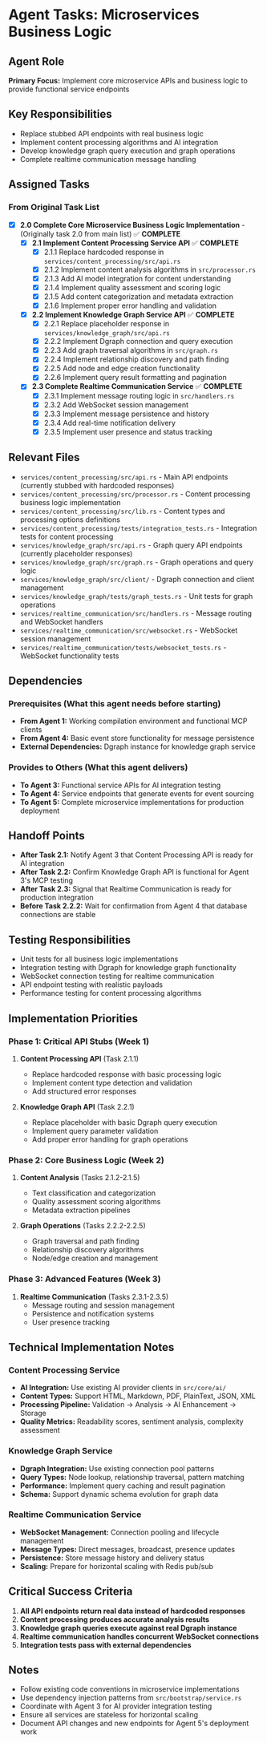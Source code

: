 # Agent Tasks: Microservices Business Logic

## Agent Role

**Primary Focus:** Implement core microservice APIs and business logic to provide functional service endpoints

## Key Responsibilities

- Replace stubbed API endpoints with real business logic
- Implement content processing algorithms and AI integration
- Develop knowledge graph query execution and graph operations
- Complete realtime communication message handling

## Assigned Tasks

### From Original Task List

- [x] **2.0 Complete Core Microservice Business Logic Implementation** - (Originally task 2.0 from main list) ✅ **COMPLETE**
  - [x] **2.1 Implement Content Processing Service API** ✅ **COMPLETE**
    - [x] 2.1.1 Replace hardcoded response in `services/content_processing/src/api.rs`
    - [x] 2.1.2 Implement content analysis algorithms in `src/processor.rs`
    - [x] 2.1.3 Add AI model integration for content understanding
    - [x] 2.1.4 Implement quality assessment and scoring logic
    - [x] 2.1.5 Add content categorization and metadata extraction
    - [x] 2.1.6 Implement proper error handling and validation
  - [x] **2.2 Implement Knowledge Graph Service API** ✅ **COMPLETE**
    - [x] 2.2.1 Replace placeholder response in `services/knowledge_graph/src/api.rs`
    - [x] 2.2.2 Implement Dgraph connection and query execution
    - [x] 2.2.3 Add graph traversal algorithms in `src/graph.rs`
    - [x] 2.2.4 Implement relationship discovery and path finding
    - [x] 2.2.5 Add node and edge creation functionality
    - [x] 2.2.6 Implement query result formatting and pagination
  - [x] **2.3 Complete Realtime Communication Service** ✅ **COMPLETE**
    - [x] 2.3.1 Implement message routing logic in `src/handlers.rs`
    - [x] 2.3.2 Add WebSocket session management
    - [x] 2.3.3 Implement message persistence and history
    - [x] 2.3.4 Add real-time notification delivery
    - [x] 2.3.5 Implement user presence and status tracking

## Relevant Files

- `services/content_processing/src/api.rs` - Main API endpoints (currently stubbed with hardcoded responses)
- `services/content_processing/src/processor.rs` - Content processing business logic implementation
- `services/content_processing/src/lib.rs` - Content types and processing options definitions
- `services/content_processing/tests/integration_tests.rs` - Integration tests for content processing
- `services/knowledge_graph/src/api.rs` - Graph query API endpoints (currently placeholder responses)
- `services/knowledge_graph/src/graph.rs` - Graph operations and query logic
- `services/knowledge_graph/src/client/` - Dgraph connection and client management
- `services/knowledge_graph/tests/graph_tests.rs` - Unit tests for graph operations
- `services/realtime_communication/src/handlers.rs` - Message routing and WebSocket handlers
- `services/realtime_communication/src/websocket.rs` - WebSocket session management
- `services/realtime_communication/tests/websocket_tests.rs` - WebSocket functionality tests

## Dependencies

### Prerequisites (What this agent needs before starting)

- **From Agent 1:** Working compilation environment and functional MCP clients
- **From Agent 4:** Basic event store functionality for message persistence
- **External Dependencies:** Dgraph instance for knowledge graph service

### Provides to Others (What this agent delivers)

- **To Agent 3:** Functional service APIs for AI integration testing
- **To Agent 4:** Service endpoints that generate events for event sourcing
- **To Agent 5:** Complete microservice implementations for production deployment

## Handoff Points

- **After Task 2.1:** Notify Agent 3 that Content Processing API is ready for AI integration
- **After Task 2.2:** Confirm Knowledge Graph API is functional for Agent 3's MCP testing
- **After Task 2.3:** Signal that Realtime Communication is ready for production integration
- **Before Task 2.2.2:** Wait for confirmation from Agent 4 that database connections are stable

## Testing Responsibilities

- Unit tests for all business logic implementations
- Integration testing with Dgraph for knowledge graph functionality
- WebSocket connection testing for realtime communication
- API endpoint testing with realistic payloads
- Performance testing for content processing algorithms

## Implementation Priorities

### Phase 1: Critical API Stubs (Week 1)
1. **Content Processing API** (Task 2.1.1)
   - Replace hardcoded response with basic processing logic
   - Implement content type detection and validation
   - Add structured error responses

2. **Knowledge Graph API** (Task 2.2.1)
   - Replace placeholder with basic Dgraph query execution
   - Implement query parameter validation
   - Add proper error handling for graph operations

### Phase 2: Core Business Logic (Week 2)
1. **Content Analysis** (Tasks 2.1.2-2.1.5)
   - Text classification and categorization
   - Quality assessment scoring algorithms
   - Metadata extraction pipelines

2. **Graph Operations** (Tasks 2.2.2-2.2.5)
   - Graph traversal and path finding
   - Relationship discovery algorithms
   - Node/edge creation and management

### Phase 3: Advanced Features (Week 3)
1. **Realtime Communication** (Tasks 2.3.1-2.3.5)
   - Message routing and session management
   - Persistence and notification systems
   - User presence tracking

## Technical Implementation Notes

### Content Processing Service
- **AI Integration:** Use existing AI provider clients in `src/core/ai/`
- **Content Types:** Support HTML, Markdown, PDF, PlainText, JSON, XML
- **Processing Pipeline:** Validation → Analysis → AI Enhancement → Storage
- **Quality Metrics:** Readability scores, sentiment analysis, complexity assessment

### Knowledge Graph Service
- **Dgraph Integration:** Use existing connection pool patterns
- **Query Types:** Node lookup, relationship traversal, pattern matching
- **Performance:** Implement query caching and result pagination
- **Schema:** Support dynamic schema evolution for graph data

### Realtime Communication Service
- **WebSocket Management:** Connection pooling and lifecycle management
- **Message Types:** Direct messages, broadcast, presence updates
- **Persistence:** Store message history and delivery status
- **Scaling:** Prepare for horizontal scaling with Redis pub/sub

## Critical Success Criteria

1. **All API endpoints return real data instead of hardcoded responses**
2. **Content processing produces accurate analysis results**
3. **Knowledge graph queries execute against real Dgraph instance**
4. **Realtime communication handles concurrent WebSocket connections**
5. **Integration tests pass with external dependencies**

## Notes

- Follow existing code conventions in microservice implementations
- Use dependency injection patterns from `src/bootstrap/service.rs`
- Coordinate with Agent 3 for AI provider integration testing
- Ensure all services are stateless for horizontal scaling
- Document API changes and new endpoints for Agent 5's deployment work